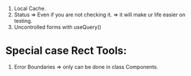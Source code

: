 1. Local Cache. 
2. Status => Even if you are not checking it. => it will make ur life easier on testing. 
3. Uncontrolled forms with useQuery()

# Special case Rect Tools: 
1. Error Boundaries => only can be done in class Components.
